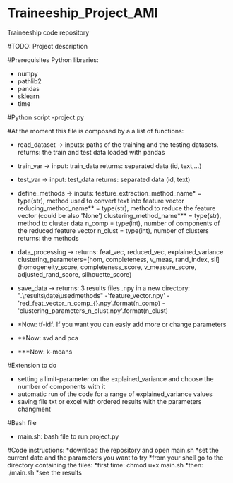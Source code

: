 # Traineeship_Project_AMI
Traineeship code repository

#TODO: Project description

#Prerequisites
Python libraries:
* numpy
* pathlib2
* pandas
* sklearn
* time

#Python script
-project.py

#At the moment this file is composed by a a list of functions:
* read_dataset -> inputs: paths of the training and the testing datasets. 
                 returns: the train and test data loaded with pandas 
* train_var -> input: train_data
              returns: separated data (id, text,...)
* test_var -> input: test_data
              returns: separated data (id, text) 
* define_methods -> inputs: feature_extraction_method_name* = type(str), method used to convert text into feature vector
                           reducing_method_name** = type(str), method to reduce the feature vector (could be also 'None')
                           clustering_method_name*** = type(str), method to cluster data
                           n_comp = type(int), number of components of the reduced feature vector
                           n_clust = type(int), number of clusters
                   returns: the methods
* data_processing -> returns: feat_vec, reduced_vec, explained_variance
                             clustering_parameters=[hom, completeness, v_meas, rand_index, sil]
                             (homogeneity_score, completeness_score, v_measure_score, adjusted_rand_score, silhouette_score)
* save_data -> returns: 3 results files .npy in a new directory: ".\results\date\usedmethods\"
                       -'feature_vector.npy'
                       -'red_feat_vector_n_comp_{}.npy'.format(n_comp)
                       -'clustering_parameters_n_clust.npy'.format(n_clust)

*   *Now: tf-idf. If you want you can easly add more or change parameters
*  **Now: svd and pca
*  ***Now: k-means

#Extension to do 
* setting a limit-parameter on the explained_variance and choose the number of components with it
* automatic run of the code for a range of explained_variance values
* saving file txt or excel with ordered results with the parameters changment

#Bash file
* main.sh: bash file to run project.py

#Code instructions:
*download the repository and open main.sh
*set the current date and the parameters you want to try
*from your shell go to the directory containing the files:
*first time: chmod u+x main.sh
*then: ./main.sh
*see the results 
